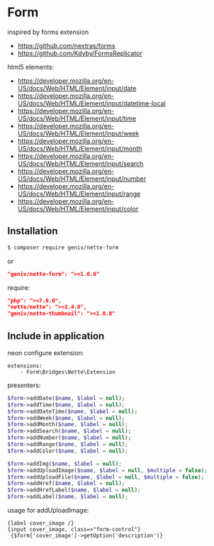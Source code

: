 Form
====

inspired by forms extension
- https://github.com/nextras/forms
- https://github.com/Kdyby/FormsReplicator

html5 elements:
- https://developer.mozilla.org/en-US/docs/Web/HTML/Element/input/date
- https://developer.mozilla.org/en-US/docs/Web/HTML/Element/input/datetime-local
- https://developer.mozilla.org/en-US/docs/Web/HTML/Element/input/time
- https://developer.mozilla.org/en-US/docs/Web/HTML/Element/input/week
- https://developer.mozilla.org/en-US/docs/Web/HTML/Element/input/month
- https://developer.mozilla.org/en-US/docs/Web/HTML/Element/input/search
- https://developer.mozilla.org/en-US/docs/Web/HTML/Element/input/number
- https://developer.mozilla.org/en-US/docs/Web/HTML/Element/input/range
- https://developer.mozilla.org/en-US/docs/Web/HTML/Element/input/color

Installation
------------

```sh
$ composer require geniv/nette-form
```
or
```json
"geniv/nette-form": ">=1.0.0"
```

require:
```json
"php": ">=7.0.0",
"nette/nette": ">=2.4.0",
"geniv/nette-thumbnail": ">=1.0.0"
```

Include in application
----------------------

neon configure extension:
```neon
extensions:
    - Form\Bridges\Nette\Extension
```

presenters:
```php
$form->addDate($name, $label = null);
$form->addTime($name, $label = null);
$form->addDateTime($name, $label = null);
$form->addWeek($name, $label = null);
$form->addMonth($name, $label = null);
$form->addSearch($name, $label = null);
$form->addNumber($name, $label = null);
$form->addRange($name, $label = null);
$form->addColor($name, $label = null);

$form->addImg($name, $label = null);
$form->addUploadImage($name, $label = null, $multiple = false);
$form->addUploadFile($name, $label = null, $multiple = false);
$form->addHref($name, $label = null);
$form->addHrefLabel($name, $label = null);
$form->addLabel($name, $label = null);
```

usage for addUploadImage:
```latte
{label cover_image /}
{input cover_image, class=>"form-control"}
 {$form['cover_image']->getOption('description')}
```
